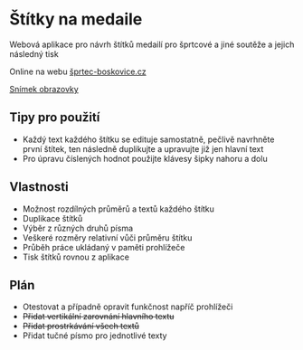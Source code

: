 # Štítky na medaile
Webová aplikace pro návrh štítků medailí pro šprtcové a jiné soutěže a jejich následný tisk

Online na webu [šprtec-boskovice.cz](http://medaile.sprtec-boskovice.cz/)

[Snímek obrazovky](/screenshot.png "Snímek obrazovky")

## Tipy pro použití
- Každý text každého štítku se edituje samostatně, pečlivě navrhněte první štítek, ten následně duplikujte a upravujte již jen hlavní text
- Pro úpravu číslených hodnot použijte klávesy šipky nahoru a dolu

## Vlastnosti
- Možnost rozdílných průměrů a textů každého štítku
- Duplikace štítků
- Výběr z různých druhů písma
- Veškeré rozměry relativní vůči průměru štítku
- Průběh práce ukládaný v paměti prohlížeče
- Tisk štítků rovnou z aplikace

## Plán
- Otestovat a případně opravit funkčnost napříč prohlížeči
- <del>Přidat vertikální zarovnání hlavního textu</del>
- <del>Přidat prostrkávání všech textů</del>
- Přidat tučné písmo pro jednotlivé texty
